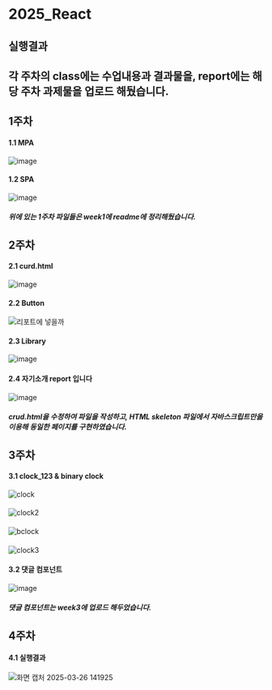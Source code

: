 # 2025_React
## 실행결과
##
## 각 주차의 class에는 수업내용과 결과물을, report에는 해당 주차 과제물을 업로드 해뒀습니다. 
##
## 1주차
#### 1.1 MPA
![image](https://github.com/user-attachments/assets/32292024-0c5f-47cf-84ee-c85d2998a4a3)
#### 1.2 SPA
![image](https://github.com/user-attachments/assets/95bb9d97-8111-4409-98a7-943caf4f8642)
##### 위에 있는 1주차 파일들은 week1에 readme에 정리해뒀습니다.

## 2주차
#### 2.1 curd.html
![image](https://github.com/user-attachments/assets/106392e9-fee3-421c-a787-9410c91320e4)
#### 2.2 Button
![리포트에 넣을까](https://github.com/user-attachments/assets/85ca1ff7-f450-4880-8fae-bf6f4289af96)
#### 2.3 Library
![image](https://github.com/user-attachments/assets/e39d3723-c4f2-4cff-8c05-d0c61a3e0ea0)
#### 2.4 자기소개 report 입니다
![image](https://github.com/user-attachments/assets/77643e09-8dea-4b5b-9a7a-4e518fc7f69d)
##### crud.html을 수정하여 파일을 작성하고, HTML skeleton 파일에서 자바스크립트만을 이용해 동일한 페이지를 구현하였습니다.

## 3주차
#### 3.1 clock_123 & binary clock
![clock](https://github.com/user-attachments/assets/dab39341-a729-4a82-b4bf-4868ff12f596)
####
![clock2](https://github.com/user-attachments/assets/84d69826-4564-4a5b-a8a7-789b65a48145)
####
![bclock](https://github.com/user-attachments/assets/22edc5e9-062a-4cf2-bc58-d191b8b25751)
####
![clock3](https://github.com/user-attachments/assets/2a800b6b-1634-4a9a-be39-91dce1aa0ca4)
#### 3.2 댓글 컴포넌트
![image](https://github.com/user-attachments/assets/fcacd629-baf5-43a2-9f51-58bd406311dd)

##### 댓글 컴포넌트는 week3에 업로드 해두었습니다.

## 4주차
#### 4.1 실행결과
![화면 캡처 2025-03-26 141925](https://github.com/user-attachments/assets/c2803763-33b5-4599-86a1-ed02c66f5c05)














